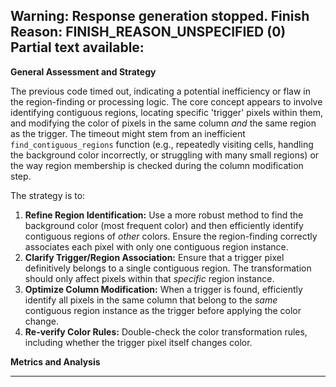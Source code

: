Warning: Response generation stopped. Finish Reason: FINISH_REASON_UNSPECIFIED (0)
Partial text available:
---
**General Assessment and Strategy**

The previous code timed out, indicating a potential inefficiency or flaw in the region-finding or processing logic. The core concept appears to involve identifying contiguous regions, locating specific 'trigger' pixels within them, and modifying the color of pixels in the same column *and* the same region as the trigger. The timeout might stem from an inefficient `find_contiguous_regions` function (e.g., repeatedly visiting cells, handling the background color incorrectly, or struggling with many small regions) or the way region membership is checked during the column modification step.

The strategy is to:
1.  **Refine Region Identification:** Use a more robust method to find the background color (most frequent color) and then efficiently identify contiguous regions of *other* colors. Ensure the region-finding correctly associates each pixel with only one contiguous region instance.
2.  **Clarify Trigger/Region Association:** Ensure that a trigger pixel definitively belongs to a single contiguous region. The transformation should only affect pixels within that *specific* region instance.
3.  **Optimize Column Modification:** When a trigger is found, efficiently identify all pixels in the same column that belong to the *same* contiguous region instance as the trigger before applying the color change.
4.  **Re-verify Color Rules:** Double-check the color transformation rules, including whether the trigger pixel itself changes color.

**Metrics and Analysis**

---
